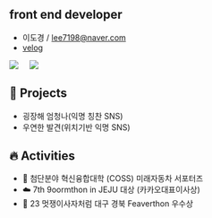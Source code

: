 ## front end developer

- 이도경 / lee7198@naver.com
- [velog](https://velog.io/@lee7198)


<div style="display: flex;">
  <a href="https://github.com/lee7198">
      <img 
          src="https://github-readme-stats.vercel.app/api?username=lee7198&hide=stars&border_radius=8"/>
  </a>
  <span>&nbsp&nbsp&nbsp&nbsp&nbsp</span>
  <a href="https://solved.ac/lee7198">
      <img 
          src="http://mazassumnida.wtf/api/generate_badge?boj=lee7198"/>
  </a>
</div>

## **🌱 Projects**
- 굉장해 엄청나(익명 칭찬 SNS)
- 우연한 발견(위치기반 익명 SNS)

## **🔥 Activities**
- 🚙 첨단분야 혁신융합대학 (COSS) 미래자동차 서포터즈
- ☁️ 7th 9oormthon in JEJU 대상 (카카오대표이사상)
- 🦁 23 멋쟁이사자처럼 대구 경북 Feaverthon 우수상
